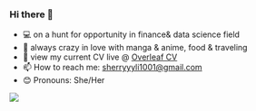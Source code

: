 ### Hi there 👋

- 💻 on a hunt for opportunity in finance& data science field
- 🔭 always crazy in love with manga & anime, food & traveling
- 💬 view my current CV live @ [Overleaf CV](https://www.overleaf.com/project/61496887185e9398b4390d06)
- 📫 How to reach me: sherryyyli1001@gmail.com
- 😊 Pronouns: She/Her

<img src="https://pic2.zhimg.com/50/v2-66f16f89a041d9200e1f48c6f589db32_720w.jpg?source=1940ef5c">
